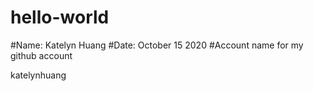 # hello-world
#Name:  Katelyn Huang
#Date:  October 15 2020
#Account name for my github account

katelynhuang
